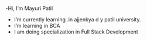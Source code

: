 -Hi, I’m Mayuri Patil 

- I’m currently learning .in ajjenkya d y patil university.
- I’m learning in BCA 
- I am doing specialization in Full Stack Development 

<!---
Mayu0716/Mayu0716 is a ✨ special ✨ repository because its `README.md` (this file) appears on your GitHub profile.
You can click the Preview link to take a look at your changes.
--->
